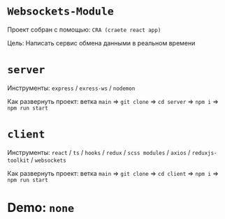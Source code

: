 # `Websockets-Module`

Проект собран с помощью: `CRA (craete react app)`

Цель: Написать сервис обмена данными в реальном времени 


# `server`
Инструменты: `express` / `exress-ws` / `nodemon`

Как развернуть проект:
ветка `main` => `git clone` => `cd server` => `npm i` => `npm run start`


# `client`
Инструменты: `react` / `ts` / `hooks` / `redux` / `scss modules` / `axios` / `reduxjs-toolkit` / `websockets`

Как развернуть проект:
ветка `main` => `git clone` => `cd client` => `npm i` => `npm run start`

# Demo: `none`

